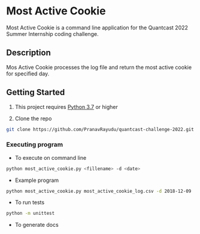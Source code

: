 # Most Active Cookie

Most Active Cookie is a command line application for the Quantcast 2022 Summer Internship coding challenge.

## Description

Mos Active Cookie processes the log file and return the most active cookie for specified day.

## Getting Started

1. This project requires [Python 3.7](https://www.python.org/download/releases/3.0/) or higher

2. Clone the repo
```bash
git clone https://github.com/PranavRayudu/quantcast-challenge-2022.git
```

### Executing program

* To execute on command line
```bash
python most_active_cookie.py <fillename> -d <date>
```

* Example program
```bash
python most_active_cookie.py most_active_cookie_log.csv -d 2018-12-09
```

* To run tests
```bash
python -m unittest
```

* To generate docs
```bash

```
